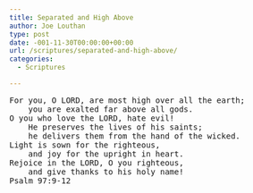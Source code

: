 ```yaml
---
title: Separated and High Above
author: Joe Louthan
type: post
date: -001-11-30T00:00:00+00:00
url: /scriptures/separated-and-high-above/
categories:
  - Scriptures

---
```

<pre>For you, O LORD, are most high over all the earth;
	you are exalted far above all gods.
O you who love the LORD, hate evil!
	He preserves the lives of his saints;
	he delivers them from the hand of the wicked.
Light is sown for the righteous,
	and joy for the upright in heart.
Rejoice in the LORD, O you righteous,
	and give thanks to his holy name!
Psalm 97:9-12</pre>